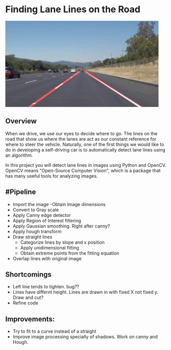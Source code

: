 # **Finding Lane Lines on the Road** 

<img src="examples/laneLines_thirdPass.jpg" width="480" alt="Combined Image" />

Overview
---

When we drive, we use our eyes to decide where to go.  The lines on the road that show us where the lanes are act as our constant reference for where to steer the vehicle.  Naturally, one of the first things we would like to do in developing a self-driving car is to automatically detect lane lines using an algorithm.

In this project you will detect lane lines in images using Python and OpenCV.  OpenCV means "Open-Source Computer Vision", which is a package that has many useful tools for analyzing images.  


#Pipeline
---

- Import the image
    -Obtain Image dimensions
- Convert to Gray scale
- Apply Canny edge detector
- Apply Region of Interest filtering
- Apply Gaussian smoothing. Right after canny?
- Apply hough transform
- Draw straight lines
    - Categorize lines by slope and x position
    - Apply unidimensional fitting
    - Obtain extreme points from the fitting equation
- Overlap lines with original image

## Shortcomings
- Left line tends to tighten. bug??
- Lines have differnt height. Lines are drawn in with fixed X not fixed y. Draw and cut?
- Refine code


## Improvements:

- Try to fit to a curve instead of a straight
- Improve image processing specially of shadows. Work on canny and Hough.
